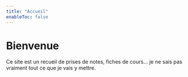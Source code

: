 ```yaml
---
title: "Accueil"
enableToc: false
---
```


# Bienvenue
Ce site est un recueil de prises de notes, fiches de cours... je ne sais pas vraiment tout ce que je vais y mettre.
